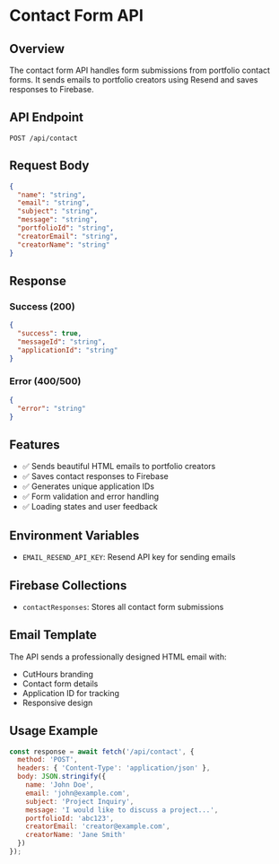 # Contact Form API

## Overview
The contact form API handles form submissions from portfolio contact forms. It sends emails to portfolio creators using Resend and saves responses to Firebase.

## API Endpoint
`POST /api/contact`

## Request Body
```json
{
  "name": "string",
  "email": "string", 
  "subject": "string",
  "message": "string",
  "portfolioId": "string",
  "creatorEmail": "string",
  "creatorName": "string"
}
```

## Response
### Success (200)
```json
{
  "success": true,
  "messageId": "string",
  "applicationId": "string"
}
```

### Error (400/500)
```json
{
  "error": "string"
}
```

## Features
- ✅ Sends beautiful HTML emails to portfolio creators
- ✅ Saves contact responses to Firebase
- ✅ Generates unique application IDs
- ✅ Form validation and error handling
- ✅ Loading states and user feedback

## Environment Variables
- `EMAIL_RESEND_API_KEY`: Resend API key for sending emails

## Firebase Collections
- `contactResponses`: Stores all contact form submissions

## Email Template
The API sends a professionally designed HTML email with:
- CutHours branding
- Contact form details
- Application ID for tracking
- Responsive design

## Usage Example
```javascript
const response = await fetch('/api/contact', {
  method: 'POST',
  headers: { 'Content-Type': 'application/json' },
  body: JSON.stringify({
    name: 'John Doe',
    email: 'john@example.com',
    subject: 'Project Inquiry',
    message: 'I would like to discuss a project...',
    portfolioId: 'abc123',
    creatorEmail: 'creator@example.com',
    creatorName: 'Jane Smith'
  })
});
``` 